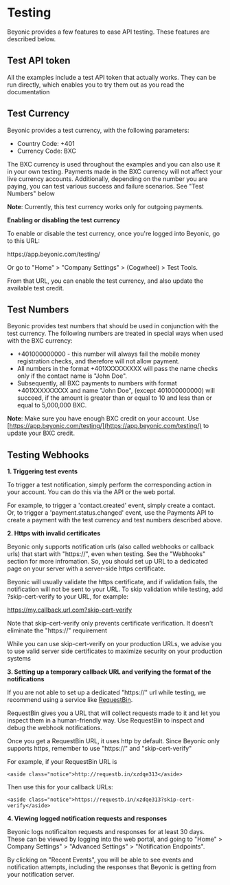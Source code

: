 # Testing

Beyonic provides a few features to ease API testing. These features are described below.

## Test API token
All the examples include a test API token that actually works. They can be run directly, which enables you to try them out as you read the documentation

## Test Currency

Beyonic provides a test currency, with the following parameters:
* Country Code: +401
* Currency Code: BXC

The BXC currency is used throughout the examples and you can also use it in your own testing. Payments made in the BXC currency will not affect your live currency accounts. Additionally, depending on the number you are paying, you can test various success and failure scenarios. See "Test Numbers" below

**Note**: Currently, this test currency works only for outgoing payments.

**Enabling or disabling the test currency**

To enable or disable the test currency, once you're logged into Beyonic, go to this URL: 

<aside class="notice">https://app.beyonic.com/testing/</aside>

Or go to "Home" > "Company Settings" > (Cogwheel) > Test Tools.

From that URL, you can enable the test currency, and also update the available test credit.

## Test Numbers

Beyonic provides test numbers that should be used in conjunction with the test currency. The following numbers are treated in special ways when used with the BXC currency:

* +401000000000 - this number will always fail the mobile money registration checks, and therefore will not allow payment.
* All numbers in the format +401XXXXXXXXX will pass the name checks only if the contact name is "John Doe".
* Subsequently, all BXC payments to numbers with format +401XXXXXXXXX and name "John Doe", (except 401000000000) will succeed, if the amount is greater than or equal to 10 and less than or equal to 5,000,000 BXC.

**Note**: Make sure you have enough BXC credit on your account. Use [https://app.beyonic.com/testing/](https://app.beyonic.com/testing/) to update your BXC credit.

## Testing Webhooks

**1. Triggering test events**

To trigger a test notification, simply perform the corresponding action in your account. You can do this via the API or the web portal. 

For example, to trigger a 'contact.created' event, simply create a contact. Or, to trigger a 'payment.status.changed' event, use the Payments API to create a payment with the test currency and test numbers described above.

**2. Https with invalid certificates**

Beyonic only supports notification urls (also called webhooks or callback urls) that start with "https://", even when testing. See the "Webhooks" section for more infromation. So, you should set up URL to a dedicated page on your server with a server-side https certificate.

Beyonic will usually validate the https certificate, and if validation fails, the notification will not be sent to your URL. To skip validation while testing, add ?skip-cert-verify to your URL, for example:
    <aside class="notice">https://my.callback.url.com?skip-cert-verify</aside>

Note that skip-cert-verify only prevents certificate verification. It doesn't eliminate the "https://" requirement

While you can use skip-cert-verify on your production URLs, we advise you to use valid server side certificates to maximize security on your production systems

**3. Setting up a temporary callback URL and verifying the format of the notifications**

If you are not able to set up a dedicated "https://" url while testing, we recommend using a service like [RequestBin](https://requestb.in/).

RequestBin gives you a URL that will collect requests made to it and let you inspect them in a human-friendly way. Use RequestBin to inspect and debug the webhook notifications.

Once you get a RequestBin URL, it uses http by default. Since Beyonic only supports https, remember to use "https://" and "skip-cert-verify"

For example, if your RequestBin URL is

    <aside class="notice">http://requestb.in/xzdqe313</aside>

Then use this for your callback URLs:

    <aside class="notice">https://requestb.in/xzdqe313?skip-cert-verify</aside>

**4. Viewing logged notification requests and responses**

Beyonic logs notificaiton requests and responses for at least 30 days. These can be viewed by logging into the web portal, and going to "Home" > Company Settings" > "Advanced Settings" > "Notification Endpoints".

By clicking on "Recent Events", you will be able to see events and notification attempts, including the responses that Beyonic is getting from your notification server.


